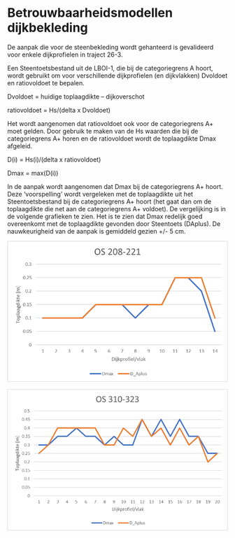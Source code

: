 # Betrouwbaarheidsmodellen dijkbekleding

De aanpak die voor de steenbekleding wordt gehanteerd is gevalideerd voor enkele dijkprofielen in traject 26-3.

Een Steentoetsbestand uit de LBOI-1, die bij de categoriegrens A hoort, wordt gebruikt om voor verschillende dijkprofielen (en dijkvlakken) Dvoldoet en ratiovoldoet te bepalen.

Dvoldoet = huidige toplaagdikte – dijkoverschot

ratiovoldoet = Hs/(delta x Dvoldoet)

Het wordt aangenomen dat ratiovoldoet ook voor de categoriegrens A+ moet gelden. Door gebruik te maken van de Hs waarden die bij de categoriegrens A+ horen en de ratiovoldoet wordt de toplaagdikte Dmax afgeleid. 

D(i) = Hs(i)/(delta x ratiovoldoet)

Dmax = max(D(i))

In de aanpak wordt aangenomen dat Dmax bij de categoriegrens A+ hoort. Deze ‘voorspelling’ wordt vergeleken met de toplaagdikte uit het Steentoetsbestand bij de categoriegrens A+ hoort (het gaat dan om de toplaagdikte die net aan de categoriegrens A+ voldoet). De vergelijking is in de volgende grafieken te zien. Het is te zien dat Dmax redelijk goed overeenkomt met de toplaagdikte gevonden door Steentoets (DAplus). De nauwkeurigheid van de aanpak is gemiddeld gezien +/- 5 cm.

![Fig1_betrouwbaarheid_dijkbekleding.png](Fig1_betrouwbaarheid_dijkbekleding.png)

![Fig2_betrouwbaarheid_dijkbekleding.png](Fig2_betrouwbaarheid_dijkbekleding.png)
